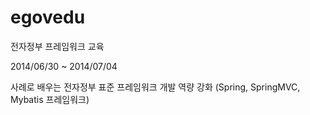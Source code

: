 egovedu
=======

전자정부 프레임워크 교육

2014/06/30 ~ 2014/07/04

사례로 배우는 전자정부 표준 프레임워크 개발 역량 강화
(Spring, SpringMVC, Mybatis 프레임워크)
